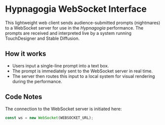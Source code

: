 # Hypnagogia WebSocket Interface

This lightweight web client sends audience-submitted prompts (nightmares) to a WebSocket server for use in the *Hypnagogia* performance. The prompts are received and interpreted live by a system running TouchDesigner and Stable Diffusion.

## How it works

- Users input a single-line prompt into a text box.
- The prompt is immediately sent to the WebSocket server in real time.
- The server then routes this input to a local system for visual rendering during the performance.

## Code Notes

The connection to the WebSocket server is initiated here:

```javascript
const ws = new WebSocket(WEBSOCKET_URL);